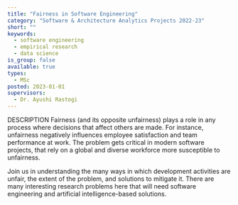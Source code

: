 ```yaml
---
title: "Fairness in Software Engineering"
category: "Software & Architecture Analytics Projects 2022-23"
short: ""
keywords:
  - software engineering
  - empirical research
  - data science
is_group: false
available: true
types:
  - MSc
posted: 2023-01-01
supervisors:
  - Dr. Ayushi Rastogi
---
```


DESCRIPTION
Fairness (and its opposite unfairness) plays a role in any process where decisions that affect others are made. For instance, unfairness negatively influences employee satisfaction and team performance at work. The problem gets critical in modern software projects, that rely on a global and diverse workforce more susceptible to unfairness.

Join us in understanding the many ways in which development activities are unfair, the extent of the problem, and solutions to mitigate it. There are many interesting research problems here that will need software engineering and artificial intelligence-based solutions.
